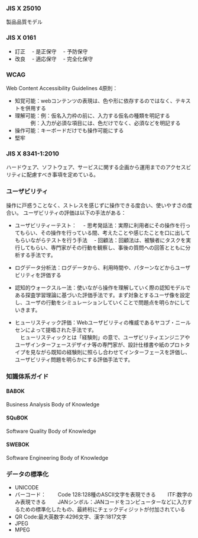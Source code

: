 ### JIS X 25010
製品品質モデル

### JIS X 0161
- 訂正
  　- 是正保守
  　- 予防保守
- 改良
  　- 適応保守
  　- 完全化保守

### WCAG
Web Content Accessibility Guidelines
4原則：
- 知覚可能：webコンテンツの表現は、色や形に依存するのではなく、テキストを併用する
- 理解可能：例：仮名入力枠の前に、入力する仮名の種類を明記する
　　　例：入力が必須な項目には、色だけでなく、必須などを明記する
- 操作可能：キーボードだけでも操作可能にする
- 堅牢

### JIS X 8341-1:2010
ハードウェア、ソフトウェア、サービスに関する企画から運用までのアクセスビリティに配慮すべき事項を定めている。

### ユーザビリティ
操作に戸惑うことなく、ストレスを感じずに操作できる度合い、使いやすさの度合い。
ユーザビリティの評価は以下の手法がある：
- ユーザビリティーテスト：
  　- 思考発話法：実際に利用者にその操作を行ってもらい、その操作を行っている間、考えたことや感じたことを口に出してもらいながらテストを行う手法
  　- 回顧法：回顧法は、被験者にタスクを実行してもらい、専門家がその行動を観察し、事後の質問への回答とともに分析する手法です。
  
- ログデータ分析法：ログデータから、利用時間や、パターンなどからユーザビリティを評価する
  
- 認知的ウォークスルー法：使いながら操作を理解していく際の認知モデルである探査学習理論に基づいた評価手法です。まず対象とするユーザ像を設定し、ユーザの行動をシミュレーションしていくことで問題点を明らかにしていきます。
  
- ヒューリスティック評価：Webユーザビリティの権威であるヤコブ・ニールセンによって提唱された手法です。  
　ヒューリスティックとは「経験則」の意で、ユーザビリティエンジニアやユーザインターフェースデザイナ等の専門家が、設計仕様書や紙のプロトタイプを見ながら既知の経験則に照らし合わせてインターフェースを評価し、ユーザビリティ問題を明らかにする評価手法です。

### 知識体系ガイド
#### BABOK 
Business Analysis Body of Knowledge

#### SQuBOK
Software Quality Body of Knowledge

#### SWEBOK
Software Engineering Body of Knowledge

### データの標準化
- UNICODE
- バーコード：
　　Code 128:128種のASCII文字を表現できる
　　ITF:数字のみ表現できる
　　JANシンボル：JANコードをコンピューターなどに入力するための標準化したもの、最終桁にチェックディジットが付加されている
- QR Code:最大英数字:4296文字、漢字:1817文字
- JPEG
- MPEG